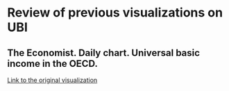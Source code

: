 # Review of previous visualizations on UBI

## The Economist. Daily chart. Universal basic income in the OECD.

[Link to the original visualization](https://www.economist.com/graphic-detail/2016/06/03/universal-basic-income-in-the-oecd)
